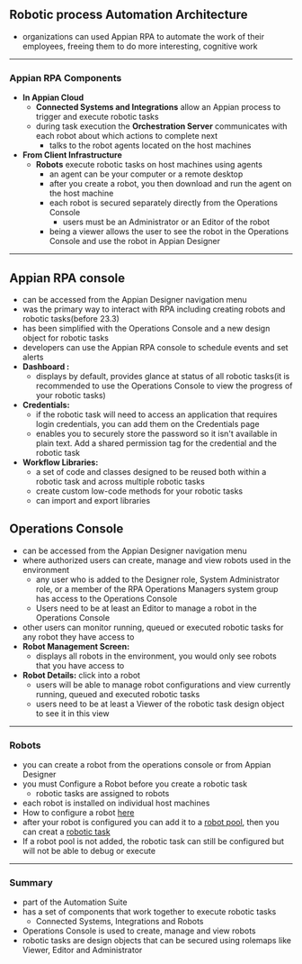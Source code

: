 ## Robotic process Automation Architecture
- organizations can used Appian RPA to automate the work of their employees, freeing them to do more interesting, cognitive work
---
### Appian RPA Components
- **In Appian Cloud**
    - **Connected Systems and Integrations** allow an Appian process to trigger and execute robotic tasks
    - during task execution the **Orchestration Server** communicates with each robot about which actions to complete next
        - talks to the robot agents located on the host machines
- **From Client Infrastructure**
    - **Robots** execute robotic tasks on host machines using agents
        - an agent can be your computer or a remote desktop
        - after you create a robot, you then download and run the agent on the host machine
        - each robot is secured separately directly from the Operations Console
            - users must be an Administrator or an Editor of the robot
        - being a viewer allows the user to see the robot in the Operations Console and use the robot in Appian Designer
---

## Appian RPA console
- can be accessed from the Appian Designer navigation menu
- was the primary way to interact with RPA including creating robots and robotic tasks(before 23.3)
- has been simplified with the Operations Console and a new design object for robotic tasks
- developers can use the Appian RPA console to schedule events and set alerts
- **Dashboard :**
    - displays by default, provides glance at status of all robotic tasks(it is recommended to use the Operations Console to view the progress of your robotic tasks)
- **Credentials:**
    - if the robotic task will need to access an application that requires login credentials, you can add them on the Credentials page
    - enables you to securely store the password so it isn't available in plain text. Add a shared permission tag for the credential and the robotic task
- **Workflow Libraries:**
    - a set of code and classes designed to be reused both within a robotic task and across multiple robotic tasks
    - create custom low-code methods for your robotic tasks
    - can import and export libraries

## Operations Console
- can be accessed from the Appian Designer navigation menu
- where authorized users can create, manage and view robots used in the environment
    - any user who is added to the Designer role, System Administrator role, or a member of the RPA Operations Managers system group has access to the Operations Console
    - Users need to be at least an Editor to manage a robot in the Operations Console
- other users can monitor running, queued or executed robotic tasks for any robot they have access to
- **Robot Management Screen:**
    - displays all robots in the environment, you would only see robots that you have access to
- **Robot Details:** click into a robot
    - users will be able to manage robot configurations and view currently running, queued and executed robotic tasks
    - users need to be at least a Viewer of the robotic task design object to see it in this view

---


### Robots
- you can create a robot from the operations console or from Appian Designer
- you must Configure a Robot before you create a robotic task
    - robotic tasks are assigned to robots
- each robot is installed on individual host machines
- How to configure a robot [here](./RobotsAndRoboticTasks.md#configure-robot)
- after your robot is configured you can add it to a [robot pool](./RobotPools.md), then you can creat a [robotic task](./RobotsAndRoboticTasks.md#create-a-robotic-task)
- If a robot pool is not added, the robotic task can still be configured but will not be able to debug or execute
---

### Summary
- part of the Automation Suite
- has a set of components that work together to execute robotic tasks
    - Connected Systems, Integrations and Robots
- Operations Console is used to create, manage and view robots
- robotic tasks are design objects that can be secured using rolemaps like Viewer, Editor and Administrator
